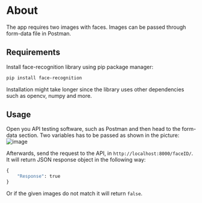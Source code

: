 # About
The app requires two images with faces. Images can be passed through form-data file in Postman.


## Requirements 
Install face-recognition library using pip package manager:
```bash
pip install face-recognition
```
Installation might take longer since the library uses other dependencies such as opencv, numpy and more.

## Usage
Open you API testing software, such as Postman and then head to the form-data section. Two variables has to be passed as shown in the picture:
![image](https://user-images.githubusercontent.com/66722574/218784981-2c256e3f-3364-42e3-954b-e2072c5fb591.png)

Afterwards, send the request to the API, in `http://localhost:8000/faceID/`. It will return JSON response object in the following way:
```python
{
    "Response": true
}
```
Or if the given images do not match it will return `false`.
